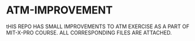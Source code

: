 # ATM-IMPROVEMENT
tHIS REPO HAS SMALL IMPROVEMENTS TO ATM EXERCISE AS A PART OF MIT-X-PRO COURSE. ALL CORRESPONDING FILES ARE ATTACHED.  
